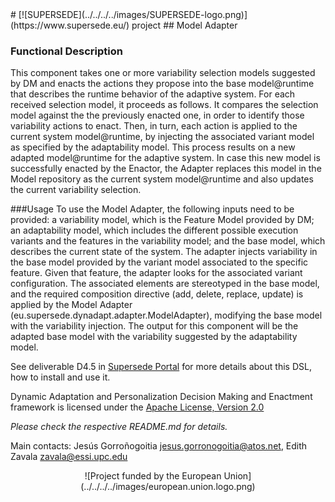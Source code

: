 <link rel="shortcut icon" type="image/png" href="images/favicon.png">
# [![SUPERSEDE](../../../../images/SUPERSEDE-logo.png)](https://www.supersede.eu/) project 
## Model Adapter

### Functional Description
This component takes one or more variability selection models suggested by DM and enacts the actions they propose into the base model@runtime that describes the runtime behavior of the adaptive system. For each received selection model, it proceeds as follows. It compares the selection model against the the previously enacted one, in order to identify those variability actions to enact. Then, in turn, each action is applied to the current system model@runtime, by injecting the associated variant model as specified by the adaptability model. This process results on a new adapted model@runtime for the adaptive system. In case this new model is successfully enacted by the Enactor, the Adapter replaces this model in the Model repository as the current system model@runtime and also updates the current variability selection.

###Usage
To use the Model Adapter, the following inputs need to be provided: a variability model, which is the Feature Model provided by DM; an adaptability model, which includes the different possible execution variants and the features in the variability model; and the base model, which describes the current state of the system.
The adapter injects variability in the base model provided by the variant model associated to the specific feature. Given that feature, the adapter looks for the associated variant configuration. The associated elements are stereotyped in the base model, and the required composition directive (add, delete, replace, update) is applied by the Model Adapter (eu.supersede.dynadapt.adapter.ModelAdapter), modifying the base model with the variability injection.
The output for this component will be the adapted base model with the variability suggested by the adaptability model.


See deliverable D4.5 in [Supersede Portal](https://www.supersede.eu/) for more details about this DSL, how to install and use it.

Dynamic Adaptation and Personalization Decision Making and Enactment framework is licensed under the [Apache License, Version 2.0](http://www.apache.org/licenses/LICENSE-2.0)

*Please check the respective README.md for details.*

Main contacts: Jesús Gorroñogoitia <jesus.gorronogoitia@atos.net>, Edith Zavala <zavala@essi.upc.edu>

<center>![Project funded by the European Union](../../../../images/european.union.logo.png)</center>
